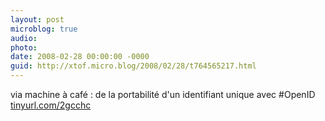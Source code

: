 ```yaml
---
layout: post
microblog: true
audio: 
photo: 
date: 2008-02-28 00:00:00 -0000
guid: http://xtof.micro.blog/2008/02/28/t764565217.html
---
```

via machine à café : de la portabilité d'un identifiant unique avec #OpenID [tinyurl.com/2gcchc](http://tinyurl.com/2gcchc)
